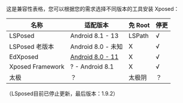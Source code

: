 <!-- # Xposed 兼容性表格 -->

这是兼容性表格，您可以根据您的需求选择不同版本的工具安装 Xposed：

| 名称             | 适配版本                    | 免 Root | 停更 |
| ---------------- | --------------------------- | ------- | ---- |
| LSPosed          | Android 8.1 - 13          | LSPath  | √    |
| LSPosed 老版本   | Android 8.0 - 未知          | X       | √    |
| EdXposed         | [Android 8.0 - 11][EDXPAAV] | X       | √    |
| Xposed Framework | ? - Android 8.1             | X       | √    |
| 太极             | ？                          | 太极阴  | ？   |

（LSposed目前已停止更新，最后版本：1.9.2）

[EDXPAAV]: https://github.com/ElderDrivers/EdXposed/wiki/%E5%8F%AF%E7%94%A8%E7%9A%84-Android-%E7%89%88%E6%9C%AC
